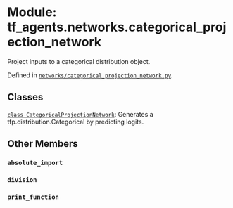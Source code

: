 <div itemscope itemtype="http://developers.google.com/ReferenceObject">
<meta itemprop="name" content="tf_agents.networks.categorical_projection_network" />
<meta itemprop="path" content="Stable" />
<meta itemprop="property" content="absolute_import"/>
<meta itemprop="property" content="division"/>
<meta itemprop="property" content="print_function"/>
</div>

# Module: tf_agents.networks.categorical_projection_network

Project inputs to a categorical distribution object.



Defined in [`networks/categorical_projection_network.py`](https://github.com/tensorflow/agents/tree/master/tf_agents/networks/categorical_projection_network.py).

<!-- Placeholder for "Used in" -->


## Classes

[`class CategoricalProjectionNetwork`](../../tf_agents/networks/categorical_projection_network/CategoricalProjectionNetwork.md): Generates a tfp.distribution.Categorical by predicting logits.

## Other Members

<h3 id="absolute_import"><code>absolute_import</code></h3>

<h3 id="division"><code>division</code></h3>

<h3 id="print_function"><code>print_function</code></h3>

